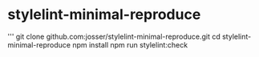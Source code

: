 # stylelint-minimal-reproduce

'''
git clone github.com:josser/stylelint-minimal-reproduce.git
cd stylelint-minimal-reproduce
npm install 
npm run stylelint:check

